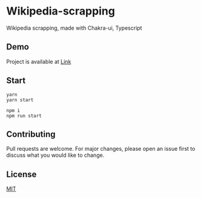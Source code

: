 # Wikipedia-scrapping

Wikipedia scrapping, made with Chakra-ui, Typescript

## Demo

Project is available at [Link](https://wikipedia-scrapping.vercel.app/)

## Start

```
yarn
yarn start
```

```
npm i
npm run start
```

## Contributing

Pull requests are welcome. For major changes, please open an issue first to discuss what you would like to change.

## License

[MIT](https://choosealicense.com/licenses/mit/)
